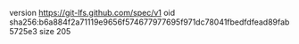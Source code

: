 version https://git-lfs.github.com/spec/v1
oid sha256:b6a884f2a71119e9656f574677977695f971dc78041fbedfdfead89fab5725e3
size 205
